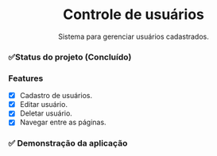 <h1 align="center"> Controle de usuários</h1>
<p align="center">Sistema para gerenciar usuários cadastrados.</p>

### ✅Status do projeto (Concluído)
### Features 
- [x] Cadastro de usuários.
- [x] Editar usuário.
- [x] Deletar usuário.
- [x] Navegar entre as páginas.

### ✅ Demonstração da aplicação